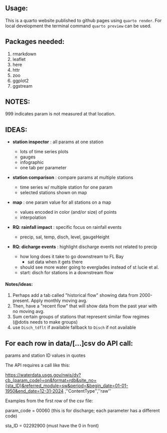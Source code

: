 ## Usage:
This is a quarto website published to github pages using `quarto render`.
For local development the terminal command `quarto preview` can be used.

## Packages needed:
1. rmarkdown
2. leaflet
3. here
4. httr
5. zoo
6. ggplot2
7. ggstream

## NOTES:
999 indicates param is not measured at that location.

## IDEAS:
* **station inspector** : all params at one station
  * lots of time series plots
  * gauges
  * infographic
  * one tab per parameter
* **station comparison** : compare params at multiple stations
  * time series w/ multiple station for one param
  * selected stations shown on map
* **map** : one param value for all stations on a map
  * values encoded in color (and/or size) of points
  * interpolation
  
* **RQ: rainfall impact** : specific focus on rainfall events
  * precip, sal, temp, disch, level, gaugeHeight
* **RQ: dicharge events** : highlight discharge events not related to precip
  * how long does it take to go downstream to FL Bay
    * sat data when it gets there
  * should see more water going to everglades instead of st lucie et al.
  * start: disch for stations in a downstream flow

#### Notes/ideas:
1. Perhaps add a tab called "historical flow" showing data from 2000-present. Apply monthly moving avg.
2. Then, have a "recent flow" that will show data from the past year with no moving avg.
3. Sum certain groups of stations that represent similar flow regimes (@dotis needs to make groups)
4. use `Disch_tdflt` if available fallback to `Disch` if not available


## For each row in data/[...]csv do API call:

params and station ID values in quotes

The API requires a call like this:

https://waterdata.usgs.gov/nwis/dv?cb_{param_code}=on&format=rdb&site_no={sta_ID}&referred_module=sw&period=&begin_date=01-01-1950&end_date=12-31-2024 ,''ContentType'',''raw''

Examples from the first row of the csv file:

param_code =  00060 (this is for discharge; each parameter has a different code)

sta_ID = 02292900 (must have the 0 in front)

